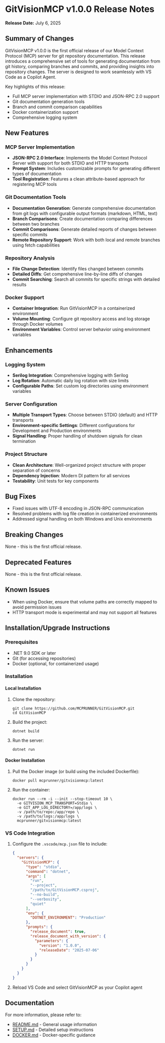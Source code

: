 # GitVisionMCP v1.0.0 Release Notes

**Release Date:** July 6, 2025

## Summary of Changes

GitVisionMCP v1.0.0 is the first official release of our Model Context Protocol (MCP) server for git repository documentation. This release introduces a comprehensive set of tools for generating documentation from git history, comparing branches and commits, and providing insights into repository changes. The server is designed to work seamlessly with VS Code as a Copilot Agent.

Key highlights of this release:

- Full MCP server implementation with STDIO and JSON-RPC 2.0 support
- Git documentation generation tools
- Branch and commit comparison capabilities
- Docker containerization support
- Comprehensive logging system

## New Features

### MCP Server Implementation

- **JSON-RPC 2.0 Interface**: Implements the Model Context Protocol Server with support for both STDIO and HTTP transports
- **Prompt System**: Includes customizable prompts for generating different types of documentation
- **Tool Registration**: Features a clean attribute-based approach for registering MCP tools

### Git Documentation Tools

- **Documentation Generation**: Generate comprehensive documentation from git logs with configurable output formats (markdown, HTML, text)
- **Branch Comparisons**: Create documentation comparing differences between two branches
- **Commit Comparisons**: Generate detailed reports of changes between specific commits
- **Remote Repository Support**: Work with both local and remote branches using fetch capabilities

### Repository Analysis

- **File Change Detection**: Identify files changed between commits
- **Detailed Diffs**: Get comprehensive line-by-line diffs of changes
- **Commit Searching**: Search all commits for specific strings with detailed results

### Docker Support

- **Container Integration**: Run GitVisionMCP in a containerized environment
- **Volume Mounting**: Configure git repository access and log storage through Docker volumes
- **Environment Variables**: Control server behavior using environment variables

## Enhancements

### Logging System

- **Serilog Integration**: Comprehensive logging with Serilog
- **Log Rotation**: Automatic daily log rotation with size limits
- **Configurable Paths**: Set custom log directories using environment variables

### Server Configuration

- **Multiple Transport Types**: Choose between STDIO (default) and HTTP transports
- **Environment-specific Settings**: Different configurations for Development and Production environments
- **Signal Handling**: Proper handling of shutdown signals for clean termination

### Project Structure

- **Clean Architecture**: Well-organized project structure with proper separation of concerns
- **Dependency Injection**: Modern DI pattern for all services
- **Testability**: Unit tests for key components

## Bug Fixes

- Fixed issues with UTF-8 encoding in JSON-RPC communication
- Resolved problems with log file creation in containerized environments
- Addressed signal handling on both Windows and Unix environments

## Breaking Changes

None - this is the first official release.

## Deprecated Features

None - this is the first official release.

## Known Issues

- When using Docker, ensure that volume paths are correctly mapped to avoid permission issues
- HTTP transport mode is experimental and may not support all features

## Installation/Upgrade Instructions

### Prerequisites

- .NET 9.0 SDK or later
- Git (for accessing repositories)
- Docker (optional, for containerized usage)

### Installation

#### Local Installation

1. Clone the repository:

   ```
   git clone https://github.com/MCPRUNNER/GitVisionMCP.git
   cd GitVisionMCP
   ```

2. Build the project:

   ```
   dotnet build
   ```

3. Run the server:
   ```
   dotnet run
   ```

#### Docker Installation

1. Pull the Docker image (or build using the included Dockerfile):

   ```
   docker pull mcprunner/gitvisionmcp:latest
   ```

2. Run the container:
   ```
   docker run --rm -i --init --stop-timeout 10 \
     -e GITVISION_MCP_TRANSPORT=Stdio \
     -e GIT_APP_LOG_DIRECTORY=/app/logs \
     -v /path/to/repo:/app/repo \
     -v /path/to/logs:/app/logs \
     mcprunner/gitvisionmcp:latest
   ```

### VS Code Integration

1. Configure the `.vscode/mcp.json` file to include:

   ```json
   {
     "servers": {
       "GitVisionMCP": {
         "type": "stdio",
         "command": "dotnet",
         "args": [
           "run",
           "--project",
           "/path/to/GitVisionMCP.csproj",
           "--no-build",
           "--verbosity",
           "quiet"
         ],
         "env": {
           "DOTNET_ENVIRONMENT": "Production"
         },
         "prompts": {
           "release_document": true,
           "release_document_with_version": {
             "parameters": {
               "version": "1.0.0",
               "releaseDate": "2025-07-06"
             }
           }
         }
       }
     }
   }
   ```

2. Reload VS Code and select GitVisionMCP as your Copilot agent

## Documentation

For more information, please refer to:

- [README.md](README.md) - General usage information
- [SETUP.md](SETUP.md) - Detailed setup instructions
- [DOCKER.md](DOCKER.md) - Docker-specific guidance
